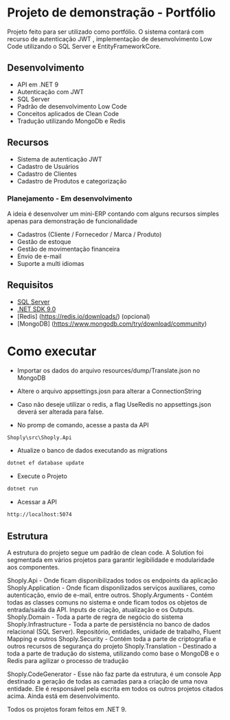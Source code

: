 # Projeto de demonstração - Portfólio
Projeto feito para ser utilizado como portfólio. O sistema contará com recurso de autenticação JWT , implementação de desenvolvimento Low Code utilizando o SQL Server e EntityFrameworkCore.

## Desenvolvimento
- API em .NET 9
- Autenticação com JWT
- SQL Server
- Padrão de desenvolvimento Low Code
- Conceitos aplicados de Clean Code
- Tradução utilizando MongoDb e Redis

## Recursos
- Sistema de autenticação JWT
- Cadastro de Usuários
- Cadastro de Clientes
- Cadastro de Produtos e categorização

### Planejamento - **Em desenvolvimento**
A ideia é desenvolver um mini-ERP contando com alguns recursos simples apenas para demonstração de funcionalidade
- Cadastros (Cliente / Fornecedor / Marca / Produto)
- Gestão de estoque
- Gestão de movimentação financeira
- Envio de e-mail
- Suporte a multi idiomas

## Requisitos
- [SQL Server](https://www.microsoft.com/pt-br/sql-server/sql-server-downloads)
- [.NET SDK 9.0](https://dotnet.microsoft.com/download/dotnet/8.0)
- [Redis] (https://redis.io/downloads/) (opcional)
- [MongoDB] (https://www.mongodb.com/try/download/community)

# Como executar
- Importar os dados do arquivo resources/dump/Translate.json no MongoDB

- Altere o arquivo appsettings.josn para alterar a ConnectionString
- Caso não deseje utilizar o redis, a flag UseRedis no appsettings.json deverá ser alterada para false.

- No promp de comando, acesse a pasta da API 
```bash
Shoply\src\Shoply.Api
```
- Atualize o banco de dados executando as migrations
```bash
dotnet ef database update
```
- Execute o Projeto
```bash
dotnet run
```
- Acessar a API
```bash
http://localhost:5074
```

## Estrutura

A estrutura do projeto segue um padrão de clean code. A Solution foi segmentada em vários projetos para garantir legibilidade e modularidade aos componentes.

Shoply.Api - Onde ficam disponibilizados todos os endpoints da aplicação
Shoply.Application - Onde ficam disponilizados serviços auxiliares, como autenticação, envio de e-mail, entre outros. 
Shoply.Arguments - Contém todas as classes comuns no sistema e onde ficam todos os objetos de entrada/saída da API. Inputs de criação, atualização e os Outputs.
Shoply.Domain - Toda a parte de regra de negócio do sistema
Shoply.Infrastructure - Toda a parte de persistência no banco de dados relacional (SQL Server). Repositório, entidades, unidade de trabalho, Fluent Mapping e outros
Shoply.Security - Contém toda a parte de criptografia e outros recursos de segurança do projeto
Shoply.Translation - Destinado a toda a parte de tradução do sistema, utilizando como base o MongoDB e o Redis para agilizar o processo de tradução

Shoply.CodeGenerator - Esse não faz parte da estrutura, é um console App destinado a geração de todas as camadas para a criação de uma nova entidade. Ele é responsável pela escrita em todos os outros projetos citados acima. Ainda está em desenvolvimento.

Todos os projetos foram feitos em .NET 9.